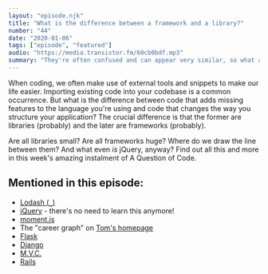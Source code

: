 ```yaml
---
layout: "episode.njk"
title: "What is the difference between a framework and a library?"
number: "44"
date: "2020-01-06"
tags: ["episode", "featured"]
audio: "https://media.transistor.fm/60cb0bdf.mp3"
summary: "They're often confused and can appear very similar, so what are the differences between code frameworks and libraries?"
---
```


When coding, we often make use of external tools and snippets to make our life easier. Importing existing code into your codebase is a common occurrence. But what is the difference between code that adds missing features to the language you're using and code that changes the way you structure your application? The crucial difference is that the former are libraries (probably) and the later are frameworks (probably).

Are all libraries small? Are all frameworks huge? Where do we draw the line between them? And what even *is* jQuery, anyway? Find out all this and more in this week's amazing instalment of A Question of Code.

## Mentioned in this episode:

* [Lodash (`_`)](https://lodash.com/)
* [jQuery](https://jquery.com/) - there's no need to learn this anymore!
* [moment.js](https://momentjs.com/)
* The "career graph" on [Tom's homepage](https://www.tomhazledine.com/)
* [Flask](https://www.fullstackpython.com/flask.html)
* [Django](https://www.djangoproject.com/)
* [M.V.C.](https://en.wikipedia.org/wiki/Model–view–controller)
* [Rails](https://rubyonrails.org/)